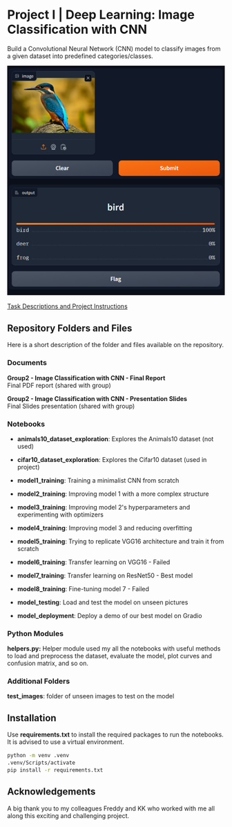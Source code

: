 # Project I | Deep Learning: Image Classification with CNN

Build a Convolutional Neural Network (CNN) model to classify images from a given dataset into predefined categories/classes.

![gradio_demo](readme/gradio_demo.png)

[Task Descriptions and Project Instructions](https://github.com/ironhack-labs/project-1-deep-learning-image-classification-with-cnn)

## Repository Folders and Files

Here is a short description of the folder and files available on the repository.

### Documents
**Group2 - Image Classification with CNN - Final Report**  
Final PDF report (shared with group)  

**Group2 - Image Classification with CNN - Presentation Slides**  
Final Slides presentation (shared with group)  

### Notebooks  
- **animals10_dataset_exploration**: Explores the Animals10 dataset (not used)
- **cifar10_dataset_exploration**: Explores the Cifar10 dataset (used in project)
  
- **model1_training**: Training a minimalist CNN from scratch
- **model2_training**: Improving model 1 with a more complex structure
- **model3_training**: Improving model 2's hyperparameters and experimenting with optimizers
- **model4_training**: Improving model 3 and reducing overfitting
- **model5_training**: Trying to replicate VGG16 architecture and train it from scratch
- **model6_training**: Transfer learning on VGG16 - Failed
- **model7_training**: Transfer learning on ResNet50 - Best model
- **model8_training**: Fine-tuning model 7 - Failed
  
- **model_testing**: Load and test the model on unseen pictures
- **model_deployment**: Deploy a demo of our best model on Gradio

### Python Modules
**helpers.py:** Helper module used my all the notebooks with useful methods to load and preprocess the dataset, evaluate the model, plot curves and confusion matrix, and so on.

### Additional Folders
**test_images**: folder of unseen images to test on the model

## Installation
Use **requirements.txt** to install the required packages to run the notebooks. It is advised to use a virtual environment.
```bash
python -m venv .venv
.venv/Scripts/activate
pip install -r requirements.txt
```

## Acknowledgements
A big thank you to my colleagues Freddy and KK who worked with me all along this exciting and challenging project.